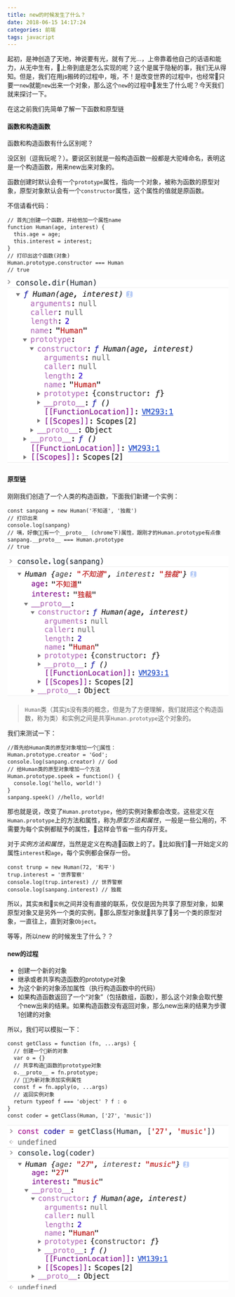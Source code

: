 ```yaml
---
title: new的时候发生了什么？
date: 2018-06-15 14:17:24
categories: 前端
tags: javacript
---
```


起初，是神创造了天地，神说要有光，就有了光...，上帝靠着他自己的话语和能力，从无中生有，上帝到底是怎么实现的呢？这个是属于隐秘的事，我们无从得知。但是，我们在用js搬砖的过程中，哦，不！是改变世界的过程中，也经常只要一`new`就能`new`出来一个对象，那么这个`new`的过程中发生了什么呢？今天我们就来探讨一下。

在这之前我们先简单了解一下函数和原型链

#### 函数和构造函数

函数和构造函数有什么区别呢？

没区别（逗我玩呢？）。要说区别就是一般构造函数一般都是大驼峰命名，表明这是一个构造函数，用来new出来对象的。

函数创建时默认会有一个`prototype`属性，指向一个对象，被称为函数的原型对象，原型对象默认会有一个`constructor`属性，这个属性的值就是原函数。

不信请看代码：

```
// 首先创建一个函数，并给他加一个属性name
function Human(age, interest) {
  this.age = age;
  this.interest = interest;
}
// 打印出这个函数(对象)
Human.prototype.constructor === Human
// true
```
![Human](/imgs/Human.png)

#### 原型链

刚刚我们创造了一个人类的构造函数，下面我们新建一个实例：

```
const sanpang = new Human('不知道', '独裁')
// 打印出来
console.log(sanpang)
// 咦，好像有一个__proto__ (chrome下)属性，跟刚才的Human.prototype有点像
sanpang.__proto__ === Human.prototype
// true
```

![sanpang](/imgs/sanpang.png)

> `Human`类（其实js没有类的概念，但是为了方便理解，我们就把这个构造函数，称为类）和实例之间是共享`Human.prototype`这个对象的。

我们来测试一下：

```
//首先给Human类的原型对象增加一个属性：
Human.prototype.creator = 'God';
console.log(sanpang.creator) // God
// 给Human类的原型对象增加一个方法
Human.prototype.speek = function() {
  console.log('hello, world!')
}
sanpang.speek() //hello, world!
```

那也就是说，改变了`Human.prototype`，他的实例对象都会改变。这些定义在`Human.prototype`上的方法和属性，称为*原型方法和属性*，一般是一些公用的，不需要为每个实例都赋予的属性，这样会节省一些内存开支。

对于*实例方法和属性*，当然是定义在构造函数上的了。比如我们一开始定义的属性`interest`和`age`，每个实例都会保存一份。

```
const trunp = new Human(72, '和平')
trup.interest = '世界警察'
console.log(trup.interest) // 世界警察
console.log(sanpang.interest) // 独裁
```
所以，其实`类`和`实例`之间并没有直接的联系，仅仅是因为共享了原型对象，如果原型对象又是另外一个类的实例，那么原型对象就共享了另一个类的原型对象，一直往上，直到对象`Object`。

等等，所以new 的时候发生了什么？？

#### new的过程

- 创建一个新的对象
- 继承或者共享构造函数的prototype对象
- 为这个新的对象添加属性（执行构造函数中的代码）
- 如果构造函数返回了一个“对象”（包括数组，函数），那么这个对象会取代整个new出来的结果。如果构造函数没有返回对象，那么new出来的结果为步骤1创建的对象

所以，我们可以模拟一下：

```
const getClass = function (fn, ...args) {
  // 创建一个新的对象
  var o = {}
  // 共享构造函数的prototype对象
  o.__proto__ = fn.prototype;
  // 为新对象添加实例属性
  const f = fn.apply(o, ...args)
  // 返回实例对象
  return typeof f === 'object' ? f : o
}
const coder = getClass(Human, ['27', 'music'])
```

![coder](/imgs/coder.png)






